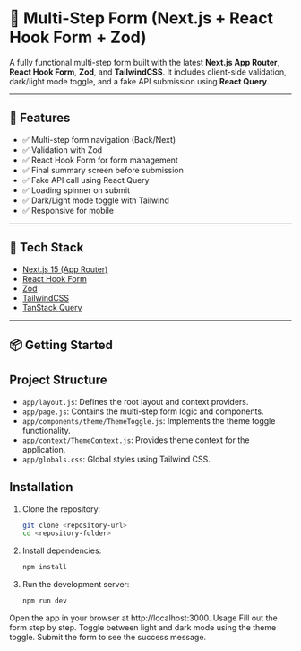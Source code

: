 # 🧾 Multi-Step Form (Next.js + React Hook Form + Zod)

A fully functional multi-step form built with the latest **Next.js App Router**, **React Hook Form**, **Zod**, and **TailwindCSS**. It includes client-side validation, dark/light mode toggle, and a fake API submission using **React Query**.

---


## 🚀 Features

- ✅ Multi-step form navigation (Back/Next)
- ✅ Validation with Zod
- ✅ React Hook Form for form management
- ✅ Final summary screen before submission
- ✅ Fake API call using React Query
- ✅ Loading spinner on submit
- ✅ Dark/Light mode toggle with Tailwind
- ✅ Responsive for mobile

---

## 🧰 Tech Stack

- [Next.js 15 (App Router)](https://nextjs.org/)
- [React Hook Form](https://react-hook-form.com/)
- [Zod](https://zod.dev/)
- [TailwindCSS](https://tailwindcss.com/)
- [TanStack Query](https://tanstack.com/query/latest)

---

## 📦 Getting Started
## Project Structure

- `app/layout.js`: Defines the root layout and context providers.
- `app/page.js`: Contains the multi-step form logic and components.
- `app/components/theme/ThemeToggle.js`: Implements the theme toggle functionality.
- `app/context/ThemeContext.js`: Provides theme context for the application.
- `app/globals.css`: Global styles using Tailwind CSS.

## Installation

1. Clone the repository:
   ```bash
   git clone <repository-url>
   cd <repository-folder>

2. Install dependencies:

    ```bash 
   npm install
   
3. Run the development server:
    ```bash
    npm run dev

Open the app in your browser at http://localhost:3000.
Usage
Fill out the form step by step.
Toggle between light and dark mode using the theme toggle.
Submit the form to see the success message.
